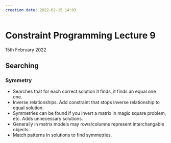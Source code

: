 ```yaml
---
creation date: 2022-02-15 14:03
---
```

#  Constraint Programming Lecture 9
15th February 2022

## Searching
### Symmetry
- Searches that for each correct solution it finds, it finds an equal one one.
- Inverse relationships. Add constraint that stops inverse relationship to equal solution.
- Symmetries can be found if you invert a matrix in magic square problem, etc. Adds unnecessary solutions.
- Generally in matrix models may rows/columns represent interchangable objects.
- Match patterns in solutions to find symmetries.